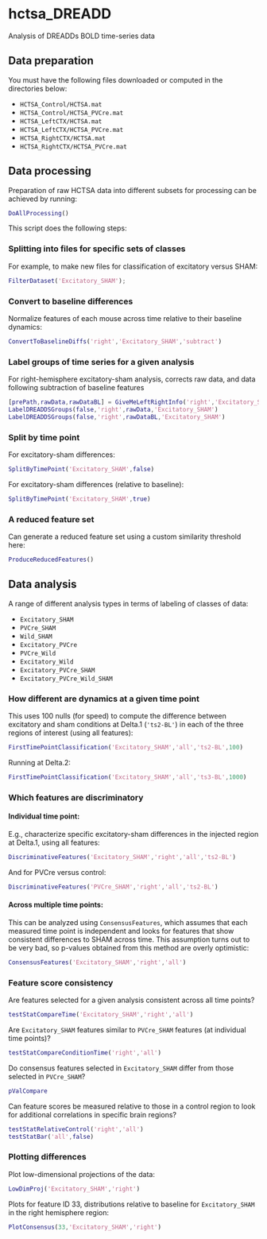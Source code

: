 # hctsa_DREADD

Analysis of DREADDs BOLD time-series data

## Data preparation
You must have the following files downloaded or computed in the directories below:
* `HCTSA_Control/HCTSA.mat`
* `HCTSA_Control/HCTSA_PVCre.mat`
* `HCTSA_LeftCTX/HCTSA.mat`
* `HCTSA_LeftCTX/HCTSA_PVCre.mat`
* `HCTSA_RightCTX/HCTSA.mat`
* `HCTSA_RightCTX/HCTSA_PVCre.mat`

## Data processing
Preparation of raw HCTSA data into different subsets for processing can be achieved by running:
```matlab
DoAllProcessing()
```

This script does the following steps:

### Splitting into files for specific sets of classes
For example, to make new files for classification of excitatory versus SHAM:

```matlab
FilterDataset('Excitatory_SHAM');
```

### Convert to baseline differences
Normalize features of each mouse across time relative to their baseline dynamics:

```matlab
ConvertToBaselineDiffs('right','Excitatory_SHAM','subtract')
```

### Label groups of time series for a given analysis
For right-hemisphere excitatory-sham analysis, corrects raw data, and data following subtraction of baseline features
```matlab
[prePath,rawData,rawDataBL] = GiveMeLeftRightInfo('right','Excitatory_SHAM');
LabelDREADDSGroups(false,'right',rawData,'Excitatory_SHAM')
LabelDREADDSGroups(false,'right',rawDataBL,'Excitatory_SHAM')
```

### Split by time point
For excitatory-sham differences:
```matlab
SplitByTimePoint('Excitatory_SHAM',false)
```

For excitatory-sham differences (relative to baseline):
```matlab
SplitByTimePoint('Excitatory_SHAM',true)
```

### A reduced feature set
Can generate a reduced feature set using a custom similarity threshold here:

```matlab
ProduceReducedFeatures()
```

## Data analysis

A range of different analysis types in terms of labeling of classes of data:

* `Excitatory_SHAM`
* `PVCre_SHAM`
* `Wild_SHAM`
* `Excitatory_PVCre`
* `PVCre_Wild`
* `Excitatory_Wild`
* `Excitatory_PVCre_SHAM`
* `Excitatory_PVCre_Wild_SHAM`

### How different are dynamics at a given time point

This uses 100 nulls (for speed) to compute the difference between excitatory and sham conditions at Delta.1 (`'ts2-BL'`) in each of the three regions of interest (using all features):
```matlab
FirstTimePointClassification('Excitatory_SHAM','all','ts2-BL',100)
```

Running at Delta.2:
```matlab
FirstTimePointClassification('Excitatory_SHAM','all','ts3-BL',1000)
```

### Which features are discriminatory

#### Individual time point:

E.g., characterize specific excitatory-sham differences in the injected region at Delta.1, using all features:
```matlab
DiscriminativeFeatures('Excitatory_SHAM','right','all','ts2-BL')
```

And for PVCre versus control:
```matlab
DiscriminativeFeatures('PVCre_SHAM','right','all','ts2-BL')
```

#### Across multiple time points:
This can be analyzed using `ConsensusFeatures`, which assumes that each measured time point is independent and looks for features that show consistent differences to SHAM across time.
This assumption turns out to be very bad, so p-values obtained from this method are overly optimistic:

```matlab
ConsensusFeatures('Excitatory_SHAM','right','all')
```

### Feature score consistency
Are features selected for a given analysis consistent across all time points?
```matlab
testStatCompareTime('Excitatory_SHAM','right','all')
```

Are `Excitatory_SHAM` features similar to `PVCre_SHAM` features (at individual time points)?
```matlab
testStatCompareConditionTime('right','all')
```

Do consensus features selected in `Excitatory_SHAM` differ from those selected in `PVCre_SHAM`?
```matlab
pValCompare
```

Can feature scores be measured relative to those in a control region to look for additional correlations in specific brain regions?
```matlab
testStatRelativeControl('right','all')
testStatBar('all',false)
```

### Plotting differences
Plot low-dimensional projections of the data:
```matlab
LowDimProj('Excitatory_SHAM','right')
```

Plots for feature ID 33, distributions relative to baseline for `Excitatory_SHAM` in the right hemisphere region:
```matlab
PlotConsensus(33,'Excitatory_SHAM','right')
```
